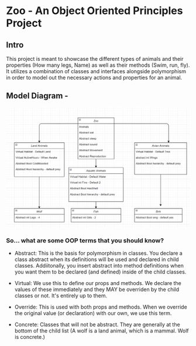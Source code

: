 # Zoo - An Object Oriented Principles Project

## Intro
This project is meant to showcase the different types of animals and their properties (How many legs, Name) as well as their methods (Swim, run, fly).
It utilizes a combination of classes and interfaces alongside polymorphism in order to model out the necessary actions and properties for an animal.

## Model Diagram - 
![UML](./UML.PNG)

### So... what are some OOP terms that you should know?

- Abstract: This is the basis for polymorphism in classes. You declare a class abstract when its definitions will be used and declared in child classes.
Addiitonally, you insert abstract into method definitions when you want them to be declared (and defined) inside of the child classes.

- Virtual: We use this to define our props and methods. We declare the values of these immediately and they MAY be overriden by the child classes or not. It's entirely up
to them.

- Override: This is used with both props and methods. When we override the original value (or declaration) with our own, we use this term. 

- Concrete: Classes that will not be abstract. They are generally at the bottom of the child list (A wolf is a land animal, which is a mammal. Wolf is concrete.) 

